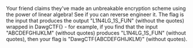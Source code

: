 Your friend claims they've made an unbreakable encryption scheme using the power of linear algebra! See if you can reverse engineer it. The flag is the input that produces the output "L1N4LG_1S_FUN" (without the quotes) wrapped in DawgCTF{} - for example, if you find that the input "ABCDEFGHIJKLM" (without quotes) produces "L1N4LG_1S_FUN" (without quotes), then your flag is "DawgCTF{ABCDEFGHIJKLM}" (without quotes).
